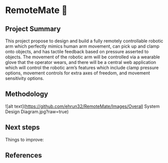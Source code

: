 # RemoteMate 🦾



## Project Summary
This project propose to design and build a fully remotely controllable robotic arm which perfectly mimics
human arm movement, can pick up and clamp onto objects, and has tactile feedback based on
pressure asserted to objects. The movement of the robotic arm will be controlled via a wearable
glove that the operator wears, and there will be a central web application which will control the robotic 
arm’s features which include clamp pressure options, movement controls for extra axes of freedom, and
movement sensitivity options.

## Methodology
![alt text](https://github.com/ehrun32/RemoteMate/Images/Overall System Design Diagram.jpg?raw=true)
### 


## Next steps

Things to improve:



## References



